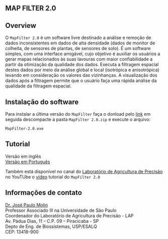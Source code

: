 ## MAP FILTER 2.0

## Overview

O  `MapFilter 2.0` é um software livre destinado a análise e remoção de dados inconsistentes em dados de alta densidade (dados de monitor de colheita, de sensores de plantas, de sensores de solo). É um software simples, com uma interface amigável, cujo objetivo é auxiliar os usuários a gerar mapas relacionados às suas lavouras com maior confiabilidade a partir da otimização da qualidade dos dados. Executa a filtragem espacial destes dados por meio da análise global e local (isotrópica e anisotrópica) levando em consideração os valores das vizinhanças. A visualização dos dados após a filtragem permite que o usuário faça uma rápida análise da qualidade da filtragem espacial.

## Instalação do software

Para instalar a última versão do `MapFilter` faça o donload pelo [link]( https://www.agriculturadeprecisao.org.br/wp-content/uploads/2019/08/MapFilter-2.0.zip) em seguida descompacte a pasta `MapFilter 2.0.zip` e execute o arquivo:
```
MapFilter-2.0.exe
```
## Tutorial

Versão em inglês  
[Versão em Português](Tutorial.md)

Também está disponível no canal do [Laboratório de Agricultura de Precisão](https://www.youtube.com/channel/UCl6Lstj-l_1P8FHrpXKyAqA) no YouTUbe o [vídeo](https://www.youtube.com/watch?v=7eFH_dt4OMw&t=23s) tutorial do `MapFilter 2.0`

## Informações de contato

[Dr. José Paulo Molin](mailto:jpmolin@usp.br)  
Professor Associado III na Universidade de São Paulo           
Coordenador do Laboratório de Agricultura de Precisão - LAP     
Av. Pádua Dias, 11 – C.P. 09 – Piracicaba - SP    
Depto de Eng. de Biossistemas, USP/ESALQ    
CEP: 13418-900    
